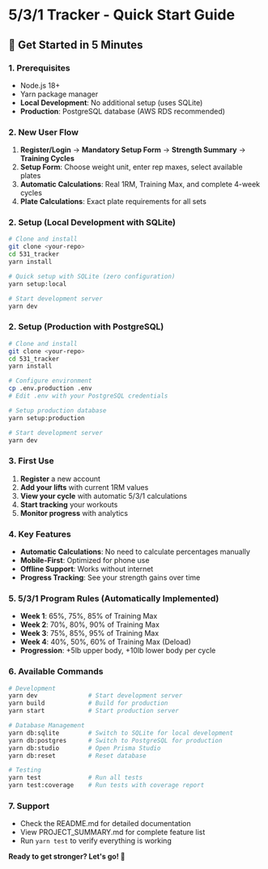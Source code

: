 # 5/3/1 Tracker - Quick Start Guide

## 🚀 Get Started in 5 Minutes

### 1. Prerequisites
- Node.js 18+
- Yarn package manager
- **Local Development**: No additional setup (uses SQLite)
- **Production**: PostgreSQL database (AWS RDS recommended)

### 2. New User Flow
1. **Register/Login** → **Mandatory Setup Form** → **Strength Summary** → **Training Cycles**
2. **Setup Form**: Choose weight unit, enter rep maxes, select available plates
3. **Automatic Calculations**: Real 1RM, Training Max, and complete 4-week cycles
4. **Plate Calculations**: Exact plate requirements for all sets

### 2. Setup (Local Development with SQLite)
```bash
# Clone and install
git clone <your-repo>
cd 531_tracker
yarn install

# Quick setup with SQLite (zero configuration)
yarn setup:local

# Start development server
yarn dev
```

### 2. Setup (Production with PostgreSQL)
```bash
# Clone and install
git clone <your-repo>
cd 531_tracker
yarn install

# Configure environment
cp .env.production .env
# Edit .env with your PostgreSQL credentials

# Setup production database
yarn setup:production

# Start development server
yarn dev
```

### 3. First Use
1. **Register** a new account
2. **Add your lifts** with current 1RM values
3. **View your cycle** with automatic 5/3/1 calculations
4. **Start tracking** your workouts
5. **Monitor progress** with analytics

### 4. Key Features
- **Automatic Calculations**: No need to calculate percentages manually
- **Mobile-First**: Optimized for phone use
- **Offline Support**: Works without internet
- **Progress Tracking**: See your strength gains over time

### 5. 5/3/1 Program Rules (Automatically Implemented)
- **Week 1**: 65%, 75%, 85% of Training Max
- **Week 2**: 70%, 80%, 90% of Training Max  
- **Week 3**: 75%, 85%, 95% of Training Max
- **Week 4**: 40%, 50%, 60% of Training Max (Deload)
- **Progression**: +5lb upper body, +10lb lower body per cycle

### 6. Available Commands
```bash
# Development
yarn dev              # Start development server
yarn build            # Build for production
yarn start            # Start production server

# Database Management
yarn db:sqlite        # Switch to SQLite for local development
yarn db:postgres      # Switch to PostgreSQL for production
yarn db:studio        # Open Prisma Studio
yarn db:reset         # Reset database

# Testing
yarn test             # Run all tests
yarn test:coverage    # Run tests with coverage report
```

### 7. Support
- Check the README.md for detailed documentation
- View PROJECT_SUMMARY.md for complete feature list
- Run `yarn test` to verify everything is working

**Ready to get stronger? Let's go! 💪**
